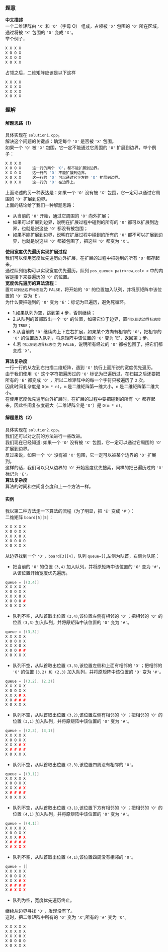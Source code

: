 ### 题意
**中文描述**  
一个二维矩阵由 `'X'` 和 `'O'`（字母 O） 组成，占领被 `'X'` 包围的 `'O'` 所在区域。  
通过将被 `'X'` 包围的 `'O'` 变成 `'X'`。  
举个例子，
```cpp
X X X X
X O O X
X X O X
X O X X
```
占领之后，二维矩阵应该是以下这样
```cpp
X X X X
X X X X
X X X X
X O X X
```

### 题解
#### 解题思路（1）
具体实现在 `solution1.cpp`。  
解决这个问题的关键点：确定每个 `'O'` 是否被 `'X'` 包围。  
如果一个 `'O'` 被 `'X'` 包围，它一定不能通过它周围的 `'O'` 扩展到边界，举个例子：
```cpp
X X X X
X O O X		这一行的两个 'O'，都不能扩展到边界。
X X O X		这一行的 'O' 不能扩展到边界。
X O X X		这一行的 'O' 可以通过它下方的 'O' 扩展到边界。
X O X X		这一行的 'O' 在边界上。
```
上面论述的另一种表达是：如果一个 `'O'` 没有被 `'X'` 包围，它一定可以通过它周围的 `'O'` 扩展到边界。  
上面的结论给了我们一种解题思路：  
- 从当前的 `'O'` 开始，通过它周围的 `'O'` 向外扩展；
- 如果可以扩展到边界，说明在扩展过程中碰到的所有的 `'O'` 都可以扩展到边界，也就是说这些 `'O'` 都没有被包围；
- 如果不能扩展到边界，说明在扩展过程中碰到的所有的 `'O'` 都不可以扩展到边界，也就是说这些 `'O'` 都被包围了，把这些 `'O'` 都变为 `'X'`。  

**使用宽度优先遍历实现扩展过程**  
我们可以使用宽度优先遍历向外扩展，在扩展的过程中把碰到的所有 `'O'` 都存起来。  
通过队列结构可以实现宽度优先遍历，队列 `pos_queue< pair<row,col> >` 中的内容是接下来要遍历的 `'O'` 的位置。  
**宽度优先遍历的算法流程：**  
置`可以到达边界标志位`为 `FALSE`，将开始的 `'O'` 的位置加入队列，并将原矩阵中该位置的 `'O'` 变为 'E'。  
为什么要把碰到的 `'O'` 变为  `'E'`：标记为已遍历，避免死循环。  
- 1.如果队列为空，跳到第 `4` 步，否则继续；
- 2.从队列的首部取出一个 `'O'` 的位置，如果它位于边界，置`可以到达边界标志位`为 `TRUE`；
- 3.从当前的 `'O'` 继续向上下左右扩展，如果某个方向有相邻的 `'O'`，把相邻的 `'O'` 的位置放入队列，将原矩阵中该位置的 `'O'` 变为 'E'，返回第 `1` 步。
- 4.若 `可以到达边界标志位` 为 `FALSE`，说明所有经过的 `'O'` 都被包围了，把它们都变成 `'X'`。

**算法复杂度**  
一行一行的从左到右扫描二维矩阵，遇到 `'O'` 执行上面所说的宽度优先遍历。  
由于我们使用 `'E'` 这个字符把遍历过的 `'O'` 标记为已遍历过，在扫描之后还要把所有的 `'E'` 都变成  `'O'` ，所以二维矩阵中的每一个字符只被遍历了 `2` 次。  
因此时间复杂度是 `O(m * n)`，`m` 是二维矩阵第一维大小，`n` 是二维矩阵第二维大小。  
在使用宽度优先遍历向外扩展时，在扩展的过程中要把碰到的所有 `'O'` 都存起来，因此空间复杂度最大（二维矩阵全是 `'O'`）是 `O(m * n)`。

#### 解题思路（2）
具体实现在 `solution2.cpp`。  
我们还可以对之前的方法进行一些改进。  
我们现在已经知道: 如果一个 `'O'` 没有被 `'X'` 包围，它一定可以通过它周围的 `'O'` 扩展到边界。  
反过来说，如果一个 `'O'` 没有被 `'X'` 包围，它一定可以被某个边界的 `'O'` 扩展到。  
这样的话，我们可以只从边界的 `'O'` 开始宽度优先搜索，同样的把已遍历过的 `'O'` 标记为 `'E'`。  
**算法复杂度**  
算法的时间和空间复杂度和上一个方法一样。  

#### 实例
我以第二种方法走一下算法的流程（为了明显，把 `'E'` 变成 `'#'`）：  
二维矩阵 `board[5][5]`：
```cpp
X X X X X
X O O X X
X X X O X
X O O O O
X O X X X
```
从边界找到一个 `'O'`，`board[3][4]`，队列 `queue=[]`,左侧为队首，右侧为队尾：  
- 把当前的 `'O'` 的位置 `(3,4)` 加入队列，并将原矩阵中该位置的 `'O'` 变为 `'#'`，从该位置开始宽度优先遍历。  
```cpp
queue = [(3,4)]
X X X X X
X O O X X
X X X O X
X O O O #
X O X X X
```
- 队列不空，从队首取出位置 `(3,4)`,该位置左侧有相邻的 `'O'`；把相邻的 `'O'` 的位置 `(3,3)` 加入队列，并将原矩阵中该位置的 `'O'` 变为 `'#'`。  
```cpp
queue = [(3,3)]
X X X X X
X O O X X
X X X O X
X O O # #
X O X X X
```
- 队列不空，从队首取出位置 `(3,3)`,该位置左侧和上面有相邻的 `'O'`；把相邻的 `'O'` 的位置 `(3,2) 和 (2,3)` 加入队列，并将原矩阵中该位置的 `'O'` 变为 `'#'`。  
```cpp
queue = [(3,2), (2,3)]
X X X X X
X O O X X
X X X # X
X O # # #
X O X X X
```
- 队列不空，从队首取出位置 `(3,2)`,该位置左侧有相邻的 `'O'`；把相邻的 `'O'` 的位置 `(3,1)` 加入队列，并将原矩阵中该位置的 `'O'` 变为 `'#'`。  
```cpp
queue = [(2,3), (3,1)]
X X X X X
X O O X X
X X X # X
X # # # #
X O X X X
```
- 队列不空，从队首取出位置 `(2,3)`,该位置四周没有相邻的 `'O'`。  
```cpp
queue = [(3,1)]
X X X X X
X O O X X
X X X # X
X # # # #
X O X X X
```
- 队列不空，从队首取出位置 `(3,1)`,该位置下方有相邻的 `'O'`；把相邻的 `'O'` 的位置 `(4,1)` 加入队列，并将原矩阵中该位置的 `'O'` 变为 `'#'`。  
```cpp
queue = [(4,1)]
X X X X X
X O O X X
X X X # X
X # # # #
X # X X X
```
- 队列不空，从队首取出位置 `(4,1)`,该位置四周没有相邻的 `'O'`。  
```cpp
queue = []
X X X X X
X O O X X
X X X # X
X # # # #
X # X X X
```
- 队列为空，宽度优先遍历终止。

继续从边界寻找  `'O'`，发现没有了。  
这时，把二维矩阵中所有的 `'O'` 变为  `'X'`,所有的 `'#'` 变为 `'O'`。  
```cpp
X X X X X
X X X X X
X X X O X
X O O O O
X O X X X
```